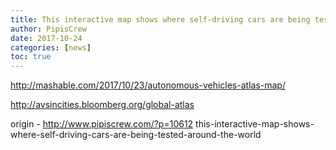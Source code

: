 ```yaml
---
title: This interactive map shows where self-driving cars are being tested around the world
author: PipisCrew
date: 2017-10-24
categories: [news]
toc: true
---
```


http://mashable.com/2017/10/23/autonomous-vehicles-atlas-map/

http://avsincities.bloomberg.org/global-atlas

origin - http://www.pipiscrew.com/?p=10612 this-interactive-map-shows-where-self-driving-cars-are-being-tested-around-the-world